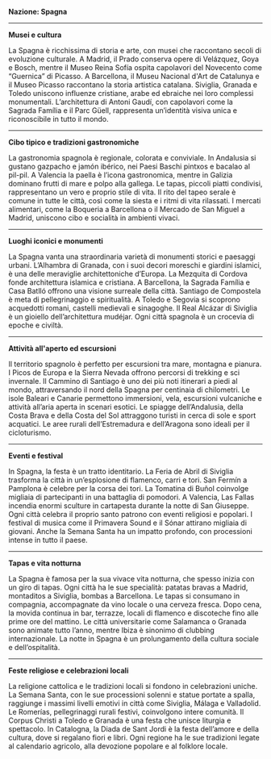 **Nazione: Spagna**

---

**Musei e cultura**

La Spagna è ricchissima di storia e arte, con musei che raccontano secoli di evoluzione culturale. A Madrid, il Prado conserva opere di Velázquez, Goya e Bosch, mentre il Museo Reina Sofía ospita capolavori del Novecento come “Guernica” di Picasso. A Barcellona, il Museu Nacional d'Art de Catalunya e il Museo Picasso raccontano la storia artistica catalana. Siviglia, Granada e Toledo uniscono influenze cristiane, arabe ed ebraiche nei loro complessi monumentali. L’architettura di Antoni Gaudí, con capolavori come la Sagrada Família e il Parc Güell, rappresenta un’identità visiva unica e riconoscibile in tutto il mondo.

---

**Cibo tipico e tradizioni gastronomiche**

La gastronomia spagnola è regionale, colorata e conviviale. In Andalusia si gustano gazpacho e jamón ibérico, nei Paesi Baschi pintxos e bacalao al pil-pil. A Valencia la paella è l’icona gastronomica, mentre in Galizia dominano frutti di mare e polpo alla gallega. Le tapas, piccoli piatti condivisi, rappresentano un vero e proprio stile di vita. Il rito del tapeo serale è comune in tutte le città, così come la siesta e i ritmi di vita rilassati. I mercati alimentari, come la Boqueria a Barcellona o il Mercado de San Miguel a Madrid, uniscono cibo e socialità in ambienti vivaci.

---

**Luoghi iconici e monumenti**

La Spagna vanta una straordinaria varietà di monumenti storici e paesaggi urbani. L’Alhambra di Granada, con i suoi decori moreschi e giardini islamici, è una delle meraviglie architettoniche d’Europa. La Mezquita di Cordova fonde architettura islamica e cristiana. A Barcellona, la Sagrada Família e Casa Batlló offrono una visione surreale della città. Santiago de Compostela è meta di pellegrinaggio e spiritualità. A Toledo e Segovia si scoprono acquedotti romani, castelli medievali e sinagoghe. Il Real Alcázar di Siviglia è un gioiello dell’architettura mudéjar. Ogni città spagnola è un crocevia di epoche e civiltà.

---

**Attività all'aperto ed escursioni**

Il territorio spagnolo è perfetto per escursioni tra mare, montagna e pianura. I Picos de Europa e la Sierra Nevada offrono percorsi di trekking e sci invernale. Il Cammino di Santiago è uno dei più noti itinerari a piedi al mondo, attraversando il nord della Spagna per centinaia di chilometri. Le isole Baleari e Canarie permettono immersioni, vela, escursioni vulcaniche e attività all’aria aperta in scenari esotici. Le spiagge dell’Andalusia, della Costa Brava e della Costa del Sol attraggono turisti in cerca di sole e sport acquatici. Le aree rurali dell’Estremadura e dell’Aragona sono ideali per il cicloturismo.

---

**Eventi e festival**

In Spagna, la festa è un tratto identitario. La Feria de Abril di Siviglia trasforma la città in un’esplosione di flamenco, carri e tori. San Fermín a Pamplona è celebre per la corsa dei tori. La Tomatina di Buñol coinvolge migliaia di partecipanti in una battaglia di pomodori. A Valencia, Las Fallas incendia enormi sculture in cartapesta durante la notte di San Giuseppe. Ogni città celebra il proprio santo patrono con eventi religiosi e popolari. I festival di musica come il Primavera Sound e il Sónar attirano migliaia di giovani. Anche la Semana Santa ha un impatto profondo, con processioni intense in tutto il paese.

---

**Tapas e vita notturna**

La Spagna è famosa per la sua vivace vita notturna, che spesso inizia con un giro di tapas. Ogni città ha le sue specialità: patatas bravas a Madrid, montaditos a Siviglia, bombas a Barcellona. Le tapas si consumano in compagnia, accompagnate da vino locale o una cerveza fresca. Dopo cena, la movida continua in bar, terrazze, locali di flamenco e discoteche fino alle prime ore del mattino. Le città universitarie come Salamanca o Granada sono animate tutto l’anno, mentre Ibiza è sinonimo di clubbing internazionale. La notte in Spagna è un prolungamento della cultura sociale e dell’ospitalità.

---

**Feste religiose e celebrazioni locali**

La religione cattolica e le tradizioni locali si fondono in celebrazioni uniche. La Semana Santa, con le sue processioni solenni e statue portate a spalla, raggiunge i massimi livelli emotivi in città come Siviglia, Málaga e Valladolid. Le Romerías, pellegrinaggi rurali festivi, coinvolgono intere comunità. Il Corpus Christi a Toledo e Granada è una festa che unisce liturgia e spettacolo. In Catalogna, la Diada de Sant Jordi è la festa dell’amore e della cultura, dove si regalano fiori e libri. Ogni regione ha le sue tradizioni legate al calendario agricolo, alla devozione popolare e al folklore locale.
